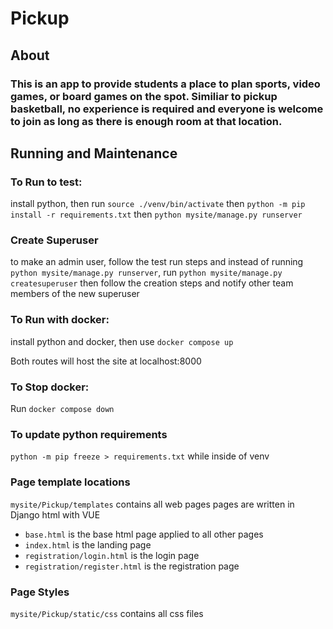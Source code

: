 # Pickup

## About

### This is an app to provide students a place to plan sports, video games, or board games on the spot. Similiar to pickup basketball, no experience is required and everyone is welcome to join as long as there is enough room at that location.

## Running and Maintenance 

### To Run to test: 
install python, then run `source ./venv/bin/activate` then `python -m pip install -r requirements.txt` then `python mysite/manage.py runserver`

### Create Superuser
to make an admin user, follow the test run steps and instead of running `python mysite/manage.py runserver`, run `python mysite/manage.py createsuperuser` then follow the creation steps and notify other team members of the new superuser

### To Run with docker:
install python and docker, then use `docker compose up`


Both routes will host the site at localhost:8000

### To Stop docker:
Run `docker compose down`

### To update python requirements 
`python -m pip freeze > requirements.txt` while inside of venv

### Page template locations
`mysite/Pickup/templates` contains all web pages
pages are written in Django html with VUE

* `base.html` is the base html page applied to all other pages
* `index.html` is the landing page 
* `registration/login.html` is the login page
* `registration/register.html` is the registration page


### Page Styles
`mysite/Pickup/static/css` contains all css files